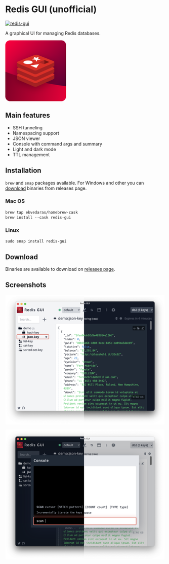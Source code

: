 # Redis GUI (unofficial)

[![redis-gui](https://snapcraft.io/redis-gui/badge.svg)](https://snapcraft.io/redis-gui)

A graphical UI for managing Redis databases.

<img src="packages/renderer/assets/redis.svg" width="192" height="192"/>

## Main features

* SSH tunneling
* Namespacing support
* JSON viewer
* Console with command args and summary
* Light and dark mode
* TTL management

## Installation

`brew` and `snap` packages available. For Windows and other you can [download](#download) binaries from releases page.

### Mac OS

```shell
brew tap ekvedaras/homebrew-cask
brew install --cask redis-gui
```

### Linux

```shell
sudo snap install redis-gui
```

## Download

Binaries are available to download on [releases page](https://github.com/ekvedaras/redis-gui/releases/latest).

## Screenshots

![JSON key](./artifacts/previews/json-key.png)

![Console](./artifacts/previews/console.png)
